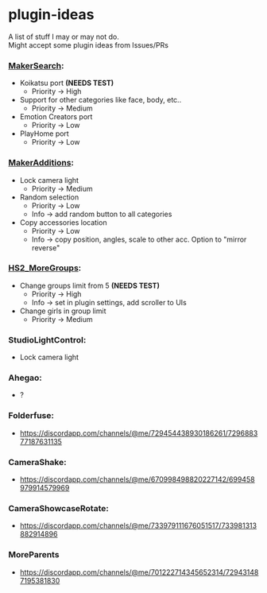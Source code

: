 # plugin-ideas

A list of stuff I may or may not do.   
Might accept some plugin ideas from Issues/PRs

### [MakerSearch](https://github.com/Mantas-2155X/MakerSearch):
* Koikatsu port **(NEEDS TEST)**
  * Priority -> High
* Support for other categories like face, body, etc..
  * Priority -> Medium
* Emotion Creators port
  * Priority -> Low
* PlayHome port
  * Priority -> Low

### [MakerAdditions](https://github.com/Mantas-2155X/MakerAdditions):
* Lock camera light
  * Priority -> Medium
* Random selection
  * Priority -> Low
  * Info -> add random button to all categories
* Copy accessories location
  * Priority -> Low
  * Info -> copy position, angles, scale to other acc. Option to "mirror reverse"

### [HS2_MoreGroups](https://github.com/Mantas-2155X/HS2_MoreGroups):
* Change groups limit from 5 **(NEEDS TEST)**
  * Priority -> High
  * Info -> set in plugin settings, add scroller to UIs
* Change girls in group limit
  * Priority -> Medium

### StudioLightControl:
* Lock camera light

### Ahegao:
* ?

### Folderfuse:
* https://discordapp.com/channels/@me/729454438930186261/729688377187631135

### CameraShake:
* https://discordapp.com/channels/@me/670998498820227142/699458979914579969

### CameraShowcaseRotate: 
* https://discordapp.com/channels/@me/733979111676051517/733981313882914896

### MoreParents
* https://discordapp.com/channels/@me/701222714345652314/729431487195381830
